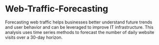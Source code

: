 # Web-Traffic-Forecasting
Forecasting web traffic helps businesses better understand future trends and user behavior and can be leveraged to improve IT infrastructure. 
This analysis uses time series methods to forecast the number of daily website visits over a 30-day horizon.
